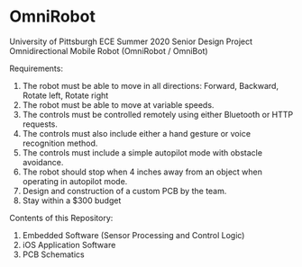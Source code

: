 # OmniRobot
University of Pittsburgh ECE Summer 2020 Senior Design Project
Omnidirectional Mobile Robot (OmniRobot / OmniBot)

Requirements:
1. The robot must be able to move in all directions: Forward, Backward, Rotate left, Rotate right 
2. The robot must be able to move at variable speeds. 
3. The controls must be controlled remotely using either Bluetooth or HTTP requests. 
4. The controls must also include either a hand gesture or voice recognition method. 
5. The controls must include a simple autopilot mode with obstacle avoidance. 
6. The robot should stop when 4 inches away from an object when operating in autopilot mode. 
7. Design and construction of a custom PCB by the team. 
8. Stay within a $300 budget 

Contents of this Repository:
1. Embedded Software (Sensor Processing and Control Logic)
2. iOS Application Software
3. PCB Schematics

